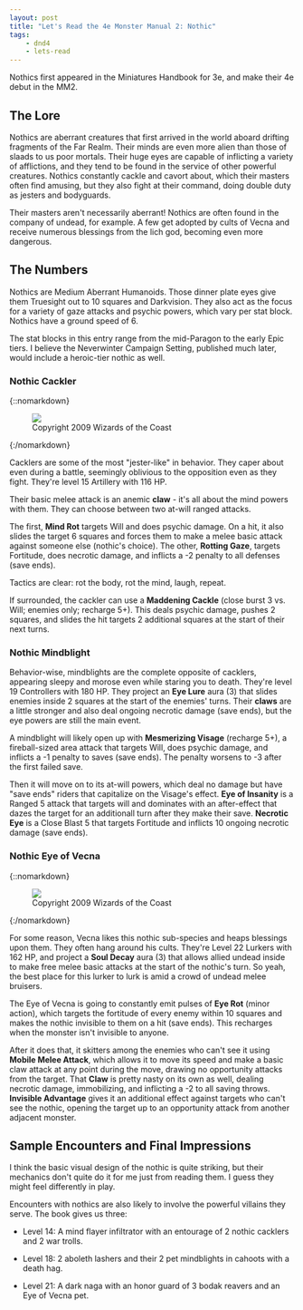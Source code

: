 ```yaml
---
layout: post
title: "Let's Read the 4e Monster Manual 2: Nothic"
tags:
    - dnd4
    - lets-read
---
```


Nothics first appeared in the Miniatures Handbook for 3e, and make their 4e
debut in the MM2.

## The Lore

Nothics are aberrant creatures that first arrived in the world aboard drifting
fragments of the Far Realm. Their minds are even more alien than those of slaads
to us poor mortals. Their huge eyes are capable of inflicting a variety of
afflictions, and they tend to be found in the service of other powerful
creatures. Nothics constantly cackle and cavort about, which their masters often
find amusing, but they also fight at their command, doing double duty as jesters
and bodyguards.

Their masters aren't necessarily aberrant! Nothics are often found in the
company of undead, for example. A few get adopted by cults of Vecna and receive
numerous blessings from the lich god, becoming even more dangerous.

## The Numbers

Nothics are Medium Aberrant Humanoids. Those dinner plate eyes give them
Truesight out to 10 squares and Darkvision. They also act as the focus for a
variety of gaze attacks and psychic powers, which vary per stat block. Nothics
have a ground speed of 6.

The stat blocks in this entry range from the mid-Paragon to the early Epic
tiers. I believe the Neverwinter Campaign Setting, published much later, would
include a heroic-tier nothic as well.

### Nothic Cackler

{::nomarkdown}
<figure class="left">
  <img src="{{ "/assets/wir-mm2-4e-nothic-cackler.png" | absolute_url }}"/>
  <figcaption>
    Copyright 2009 Wizards of the Coast
  </figcaption>
</figure>
{:/nomarkdown}

Cacklers are some of the most "jester-like" in behavior. They caper about even
during a battle, seemingly oblivious to the opposition even as they
fight. They're level 15 Artillery with 116 HP.

Their basic melee attack is an anemic **claw** - it's all about the mind
powers with them. They can choose between two at-will ranged attacks.

The first, **Mind Rot** targets Will and does psychic damage. On a hit, it also
slides the target 6 squares and forces them to make a melee basic attack against
someone else (nothic's choice). The other, **Rotting Gaze**, targets Fortitude,
does necrotic damage, and inflicts a -2 penalty to all defenses (save ends).

Tactics are clear: rot the body, rot the mind, laugh, repeat.

If surrounded, the cackler can use a **Maddening Cackle** (close burst 3
vs. Will; enemies only; recharge 5+). This deals psychic damage, pushes 2
squares, and slides the hit targets 2 additional squares at the start of their
next turns.

### Nothic Mindblight

Behavior-wise, mindblights are the complete opposite of cacklers, appearing
sleepy and morose even while staring you to death. They're level 19 Controllers
with 180 HP. They project an **Eye Lure** aura (3) that slides enemies inside 2
squares at the start of the enemies' turns. Their **claws** are a little
stronger and also deal ongoing necrotic damage (save ends), but the eye powers
are still the main event.

A mindblight will likely open up with **Mesmerizing Visage** (recharge 5+), a
fireball-sized area attack that targets Will, does psychic damage, and inflicts
a -1 penalty to saves (save ends). The penalty worsens to -3 after the first
failed save.

Then it will move on to its at-will powers, which deal no damage but have "save
ends" riders that capitalize on the Visage's effect. **Eye of Insanity** is a
Ranged 5 attack that targets will and dominates with an after-effect that dazes
the target for an additionall turn after they make their save. **Necrotic Eye**
is a Close Blast 5 that targets Fortitude and inflicts 10 ongoing necrotic
damage (save ends).

### Nothic Eye of Vecna

{::nomarkdown}
<figure class="right">
  <img src="{{ "/assets/wir-mm2-4e-nothic-eye-of-vecna.png" | absolute_url }}"/>
  <figcaption>
    Copyright 2009 Wizards of the Coast
  </figcaption>
</figure>
{:/nomarkdown}

For some reason, Vecna likes this nothic sub-species and heaps blessings upon
them. They often hang around his cults. They're Level 22 Lurkers with 162 HP,
and project a **Soul Decay** aura (3) that allows allied undead inside to make
free melee basic attacks at the start of the nothic's turn. So yeah, the best
place for this lurker to lurk is amid a crowd of undead melee bruisers.

The Eye of Vecna is going to constantly emit pulses of **Eye Rot** (minor
action), which targets the fortitude of every enemy within 10 squares and makes
the nothic invisible to them on a hit (save ends). This recharges when the
monster isn't invisible to anyone.

After it does that, it skitters among the enemies who can't see it using
**Mobile Melee Attack**, which allows it to move its speed and make a basic claw
attack at any point during the move, drawing no opportunity attacks from the
target. That **Claw** is pretty nasty on its own as well, dealing necrotic
damage, immobilizing, and inflicting a -2 to all saving throws. **Invisible
Advantage** gives it an additional effect against targets who can't see the
nothic, opening the target up to an opportunity attack from another adjacent
monster.

## Sample Encounters and Final Impressions

I think the basic visual design of the nothic is quite striking, but their
mechanics don't quite do it for me just from reading them. I guess they might
feel differently in play.

Encounters with nothics are also likely to involve the powerful villains they
serve. The book gives us three:

- Level 14: A mind flayer infiltrator with an entourage of 2 nothic cacklers and
  2 war trolls.

- Level 18: 2 aboleth lashers and their 2 pet mindblights in cahoots with a
  death hag.

- Level 21: A dark naga with an honor guard of 3 bodak reavers and an Eye of
  Vecna pet.
